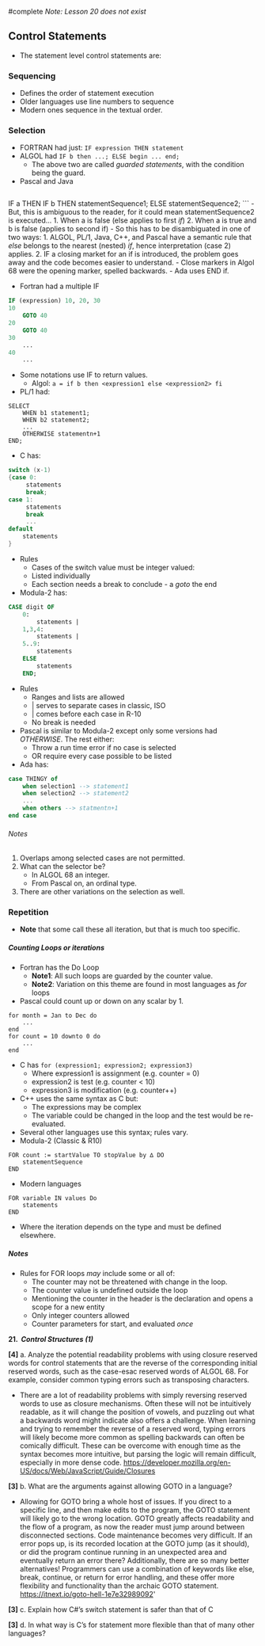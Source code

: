 #complete
*Note: Lesson 20 does not exist*
## Control Statements
- The statement level control statements are:
### Sequencing
- Defines the order of statement execution
- Older languages use line numbers to sequence
- Modern ones sequence in the textual order.
### Selection
- FORTRAN had just: `IF expression THEN statement`
- ALGOL had `IF b then ...; ELSE begin ... end;`
	- The above two are called *guarded statements*, with the condition being the guard.
- Pascal and Java 
	```java
IF a THEN
	IF b THEN statementSequence1;
ELSE
	statementSequence2;
	```
	- But, this is ambiguous to the reader, for it could mean statementSequence2 is executed...
		1. When a is false (else applies to first *if*)
		2. When a is true and b is false (applies to second if)
	- So this has to be disambiguated in one of two ways:
		1. ALGOL, PL/1, Java, C++, and Pascal have a semantic rule that *else* belongs to the nearest (nested) *if*, hence interpretation (case 2) applies.
		2. IF a closing market for an if is introduced, the problem goes away and the code becomes easier to understand.
			- Close markers in Algol 68 were the opening marker, spelled backwards.
			- Ada uses END if.
- Fortran had a multiple IF
```fortran
IF (expression) 10, 20, 30
10
	GOTO 40
20
	GOTO 40
30
	...
40
	...
```
- Some notations use IF to return values.
	- Algol: `a = if b then <expression1 else <expression2> fi`
- PL/1 had:
```pl/1
SELECT
	WHEN b1 statement1;
	WHEN b2 statement2;
	...
	OTHERWISE statementn+1
END;
```
- C has:
```C
switch (x-1)
{case 0:
	 statements
	 break;
case 1:
	 statements
	 break
	 ...
default
	statements
}
```
- Rules
	- Cases of the switch value must be integer valued:
	- Listed individually
	- Each section needs a break to conclude - a *goto* the end
- Modula-2 has:
```modula-2
CASE digit OF
	0:
		statements |
	1,3,4:
		statements |
	5..9:
		statements
	ELSE
		statements
	END;
```
- Rules
	- Ranges and lists are allowed
	- | serves to separate cases in classic, ISO
	- | comes before each case in R-10
	- No break is needed
- Pascal is similar to Modula-2 except only some versions had *OTHERWISE*. The rest either:
	- Throw a run time error if no case is selected
	- OR require every case possible to be listed
- Ada has:
```ada
case THINGY of
	when selection1 --> statement1
	when selection2 --> statement2
	...
	when others --> statmentn+1
end case
```
###### Notes
1. Overlaps among selected cases are not permitted.
2. What can the selector be?
	- In ALGOL 68 an integer.
	- From Pascal on, an ordinal type.
3. There are other variations on the selection as well.
### Repetition
- **Note** that some call these all iteration, but that is much too specific.
##### Counting Loops or iterations
- Fortran has the Do Loop
	- **Note1**: All such loops are guarded by the counter value.
	- **Note2**: Variation on this theme are found in most languages as *for* loops
- Pascal could count up or down on any scalar by 1.
```
for month = Jan to Dec do
	...
end
for count = 10 downto 0 do
	...
end
```
- C has `for (expression1; expression2; expression3)`
	- Where expression1 is assignment (e.g. counter = 0)
	- expression2 is test (e.g. counter < 10)
	- expression3 is modification (e.g. counter++)
- C++ uses the same syntax as C but:
	- The expressions may be complex
	- The variable could be changed in the loop and the test would be re-evaluated.
- Several other languages use this syntax; rules vary.
- Modula-2 (Classic & R10)
```
FOR count := startValue TO stopValue by ∆ DO
	statementSequence
END
```
- Modern languages
```
FOR variable IN values Do
	statements
END
```
- Where the iteration depends on the type and must be defined elsewhere.
##### Notes
- Rules for FOR loops *may* include some or all of:
	- The counter may not be threatened with change in the loop.
	- The counter value is undefined outside the loop
	- Mentioning the counter in the header is the declaration and opens a scope for a new entity
	- Only integer counters allowed
	- Counter parameters for start, and evaluated *once*


**21.  _Control Structures (1)_**

**[4]** a. Analyze the potential readability problems with using closure reserved words for control statements that are the reverse of the corresponding initial reserved words, such as the case-esac reserved words of ALGOL 68. For example, consider common typing errors such as transposing characters.
- There are a lot of readability problems with simply reversing reserved words to use as closure mechanisms. Often these will not be intuitively readable, as it will change the position of vowels, and puzzling out what a backwards word might indicate also offers a challenge. When learning and trying to remember the reverse of a reserved word, typing errors will likely become more common as spelling backwards can often be comically difficult. These can be overcome with enough time as the syntax becomes more intuitive, but parsing the logic will remain difficult, especially in more dense code.
https://developer.mozilla.org/en-US/docs/Web/JavaScript/Guide/Closures

**[3]** b. What are the arguments against allowing GOTO in a language?
- Allowing for GOTO bring a whole host of issues. If you direct to a specific line, and then make edits to the program, the GOTO statement will likely go to the wrong location. GOTO greatly affects readability and the flow of a program, as now the reader must jump around between disconnected sections. Code maintenance becomes very difficult. If an error pops up, is its recorded location at the GOTO jump (as it should), or did the program continue running in an unexpected area and eventually return an error there? Additionally, there are so many better alternatives! Programmers can use a combination of keywords like else, break, continue, or return for error handling, and these offer more flexibility and functionality than the archaic GOTO statement.
https://itnext.io/goto-hell-1e7e32989092'

**[3]** c. Explain how C#’s switch statement is safer than that of C


**[3]** d. In what way is C’s for statement more flexible than that of many other languages?


